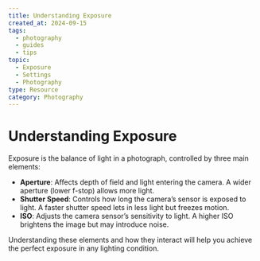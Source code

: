 ```yaml
---
title: Understanding Exposure
created_at: 2024-09-15
tags:
  - photography
  - guides
  - tips
topic:
  - Exposure
  - Settings
  - Photography
type: Resource
category: Photography
---
```

# Understanding Exposure

Exposure is the balance of light in a photograph, controlled by three main elements:

- **Aperture**: Affects depth of field and light entering the camera. A wider aperture (lower f-stop) allows more light.
- **Shutter Speed**: Controls how long the camera’s sensor is exposed to light. A faster shutter speed lets in less light but freezes motion.
- **ISO**: Adjusts the camera sensor’s sensitivity to light. A higher ISO brightens the image but may introduce noise.

Understanding these elements and how they interact will help you achieve the perfect exposure in any lighting condition.


